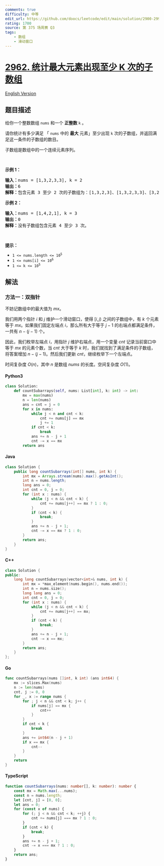 ```yaml
---
comments: true
difficulty: 中等
edit_url: https://github.com/doocs/leetcode/edit/main/solution/2900-2999/2962.Count%20Subarrays%20Where%20Max%20Element%20Appears%20at%20Least%20K%20Times/README.md
rating: 1700
source: 第 375 场周赛 Q3
tags:
    - 数组
    - 滑动窗口
---
```


<!-- problem:start -->

# [2962. 统计最大元素出现至少 K 次的子数组](https://leetcode.cn/problems/count-subarrays-where-max-element-appears-at-least-k-times)

[English Version](/solution/2900-2999/2962.Count%20Subarrays%20Where%20Max%20Element%20Appears%20at%20Least%20K%20Times/README_EN.md)

## 题目描述

<!-- description:start -->

<p>给你一个整数数组 <code>nums</code> 和一个 <strong>正整数</strong> <code>k</code> 。</p>

<p>请你统计有多少满足 「&nbsp;<code>nums</code> 中的 <strong>最大</strong> 元素」至少出现 <code>k</code> 次的子数组，并返回满足这一条件的子数组的数目。</p>

<p>子数组是数组中的一个连续元素序列。</p>

<p>&nbsp;</p>

<p><strong class="example">示例 1：</strong></p>

<pre>
<strong>输入：</strong>nums = [1,3,2,3,3], k = 2
<strong>输出：</strong>6
<strong>解释：</strong>包含元素 3 至少 2 次的子数组为：[1,3,2,3]、[1,3,2,3,3]、[3,2,3]、[3,2,3,3]、[2,3,3] 和 [3,3] 。
</pre>

<p><strong class="example">示例 2：</strong></p>

<pre>
<strong>输入：</strong>nums = [1,4,2,1], k = 3
<strong>输出：</strong>0
<strong>解释：</strong>没有子数组包含元素 4 至少 3 次。
</pre>

<p>&nbsp;</p>

<p><strong>提示：</strong></p>

<ul>
	<li><code>1 &lt;= nums.length &lt;= 10<sup>5</sup></code></li>
	<li><code>1 &lt;= nums[i] &lt;= 10<sup>6</sup></code></li>
	<li><code>1 &lt;= k &lt;= 10<sup>5</sup></code></li>
</ul>

<!-- description:end -->

## 解法

<!-- solution:start -->

### 方法一：双指针

不妨记数组中的最大值为 $mx$。

我们用两个指针 $i$ 和 $j$ 维护一个滑动窗口，使得 $[i, j)$ 之间的子数组中，有 $k$ 个元素等于 $mx$。如果我们固定左端点 $i$，那么所有大于等于 $j-1$ 的右端点都满足条件，一共有 $n - (j - 1)$ 个。

因此，我们枚举左端点 $i$，用指针 $j$ 维护右端点，用一个变量 $cnt$ 记录当前窗口中等于 $mx$ 的元素个数，当 $cnt$ 大于等于 $k$ 时，我们就找到了满足条件的子数组，将答案增加 $n - (j - 1)$。然后我们更新 $cnt$，继续枚举下一个左端点。

时间复杂度 $O(n)$，其中 $n$ 是数组 $nums$ 的长度。空间复杂度 $O(1)$。

<!-- tabs:start -->

#### Python3

```python
class Solution:
    def countSubarrays(self, nums: List[int], k: int) -> int:
        mx = max(nums)
        n = len(nums)
        ans = cnt = j = 0
        for x in nums:
            while j < n and cnt < k:
                cnt += nums[j] == mx
                j += 1
            if cnt < k:
                break
            ans += n - j + 1
            cnt -= x == mx
        return ans
```

#### Java

```java
class Solution {
    public long countSubarrays(int[] nums, int k) {
        int mx = Arrays.stream(nums).max().getAsInt();
        int n = nums.length;
        long ans = 0;
        int cnt = 0, j = 0;
        for (int x : nums) {
            while (j < n && cnt < k) {
                cnt += nums[j++] == mx ? 1 : 0;
            }
            if (cnt < k) {
                break;
            }
            ans += n - j + 1;
            cnt -= x == mx ? 1 : 0;
        }
        return ans;
    }
}
```

#### C++

```cpp
class Solution {
public:
    long long countSubarrays(vector<int>& nums, int k) {
        int mx = *max_element(nums.begin(), nums.end());
        int n = nums.size();
        long long ans = 0;
        int cnt = 0, j = 0;
        for (int x : nums) {
            while (j < n && cnt < k) {
                cnt += nums[j++] == mx;
            }
            if (cnt < k) {
                break;
            }
            ans += n - j + 1;
            cnt -= x == mx;
        }
        return ans;
    }
};
```

#### Go

```go
func countSubarrays(nums []int, k int) (ans int64) {
	mx := slices.Max(nums)
	n := len(nums)
	cnt, j := 0, 0
	for _, x := range nums {
		for ; j < n && cnt < k; j++ {
			if nums[j] == mx {
				cnt++
			}
		}
		if cnt < k {
			break
		}
		ans += int64(n - j + 1)
		if x == mx {
			cnt--
		}
	}
	return
}
```

#### TypeScript

```ts
function countSubarrays(nums: number[], k: number): number {
    const mx = Math.max(...nums);
    const n = nums.length;
    let [cnt, j] = [0, 0];
    let ans = 0;
    for (const x of nums) {
        for (; j < n && cnt < k; ++j) {
            cnt += nums[j] === mx ? 1 : 0;
        }
        if (cnt < k) {
            break;
        }
        ans += n - j + 1;
        cnt -= x === mx ? 1 : 0;
    }
    return ans;
}
```

<!-- tabs:end -->

<!-- solution:end -->

<!-- problem:end -->

